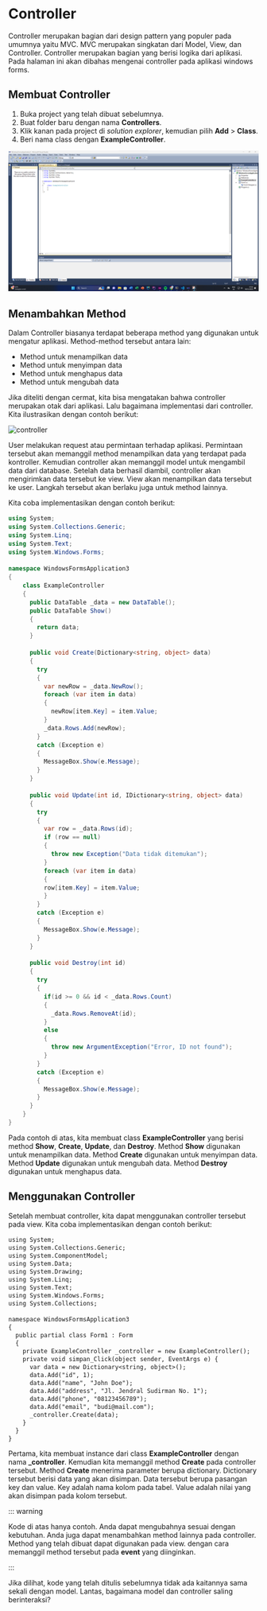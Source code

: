 # Controller

Controller merupakan bagian dari design pattern yang populer pada umumnya yaitu MVC. MVC merupakan singkatan dari Model, View, dan Controller. Controller merupakan bagian yang berisi logika dari aplikasi. Pada halaman ini akan dibahas mengenai controller pada aplikasi windows forms.

## Membuat Controller

1. Buka project yang telah dibuat sebelumnya.
2. Buat folder baru dengan nama **Controllers**.
3. Klik kanan pada project di _solution explorer_, kemudian pilih **Add** > **Class**.
4. Beri nama class dengan **ExampleController**.
<div style="text-align: center">
  <img src="/assets/controller.png" alt="add class" style="zoom:50%;" />
</div>

## Menambahkan Method

Dalam Controller biasanya terdapat beberapa method yang digunakan untuk mengatur aplikasi. Method-method tersebut antara lain:

- Method untuk menampilkan data
- Method untuk menyimpan data
- Method untuk menghapus data
- Method untuk mengubah data

Jika diteliti dengan cermat, kita bisa mengatakan bahwa controller merupakan otak dari aplikasi. Lalu bagaimana implementasi dari controller. Kita ilustrasikan dengan contoh berikut:

![controller](https://media.geeksforgeeks.org/wp-content/uploads/20230927120218/mvc.png)

User melakukan request atau permintaan terhadap aplikasi. Permintaan tersebut akan memanggil method menampilkan data yang terdapat pada kontroller. Kemudian controller akan memanggil model untuk mengambil data dari database. Setelah data berhasil diambil, controller akan mengirimkan data tersebut ke view. View akan menampilkan data tersebut ke user. Langkah tersebut akan berlaku juga untuk method lainnya.

Kita coba implementasikan dengan contoh berikut:

```csharp
using System;
using System.Collections.Generic;
using System.Linq;
using System.Text;
using System.Windows.Forms;

namespace WindowsFormsApplication3
{
    class ExampleController
    {
      public DataTable _data = new DataTable();
      public DataTable Show()
      {
        return data;
      }

      public void Create(Dictionary<string, object> data)
      {
        try
        {
          var newRow = _data.NewRow();
          foreach (var item in data)
          {
            newRow[item.Key] = item.Value;
          }
          _data.Rows.Add(newRow);
        }
        catch (Exception e)
        {
          MessageBox.Show(e.Message);
        }
      }

      public void Update(int id, IDictionary<string, object> data)
      {
        try
        {
          var row = _data.Rows(id);
          if (row == null)
          {
            throw new Exception("Data tidak ditemukan");
          }
          foreach (var item in data)
          {
          row[item.Key] = item.Value;
          }
        }
        catch (Exception e)
        {
          MessageBox.Show(e.Message);
        }
      }

      public void Destroy(int id)
      {
        try
        {
          if(id >= 0 && id < _data.Rows.Count)
          {
            _data.Rows.RemoveAt(id);
          }
          else
          {
            throw new ArgumentException("Error, ID not found");
          }
        }
        catch (Exception e)
        {
          MessageBox.Show(e.Message);
        }
      }
    }
}
```

Pada contoh di atas, kita membuat class **ExampleController** yang berisi method **Show**, **Create**, **Update**, dan **Destroy**. Method **Show** digunakan untuk menampilkan data. Method **Create** digunakan untuk menyimpan data. Method **Update** digunakan untuk mengubah data. Method **Destroy** digunakan untuk menghapus data.

## Menggunakan Controller

Setelah membuat controller, kita dapat menggunakan controller tersebut pada view. Kita coba implementasikan dengan contoh berikut:

```csharp{23}
using System;
using System.Collections.Generic;
using System.ComponentModel;
using System.Data;
using System.Drawing;
using System.Linq;
using System.Text;
using System.Windows.Forms;
using System.Collections;

namespace WindowsFormsApplication3 
{
  public partial class Form1 : Form
  {
    private ExampleController _controller = new ExampleController();
    private void simpan_Click(object sender, EventArgs e) {
      var data = new Dictionary<string, object>();
      data.Add("id", 1);
      data.Add("name", "John Doe");
      data.Add("address", "Jl. Jendral Sudirman No. 1");
      data.Add("phone", "08123456789");
      data.Add("email", "budi@mail.com");
      _controller.Create(data);
    }
  }
}
```
Pertama, kita membuat instance dari class **ExampleController** dengan nama **_controller**. Kemudian kita memanggil method **Create** pada controller tersebut. Method **Create** menerima parameter berupa dictionary. Dictionary tersebut berisi data yang akan disimpan. Data tersebut berupa pasangan key dan value. Key adalah nama kolom pada tabel. Value adalah nilai yang akan disimpan pada kolom tersebut.

::: warning

Kode di atas hanya contoh. Anda dapat mengubahnya sesuai dengan kebutuhan. Anda juga dapat menambahkan method lainnya pada controller. Method yang telah dibuat dapat digunakan pada view. dengan cara memanggil method tersebut pada **event** yang diinginkan.

:::

Jika dilihat, kode yang telah ditulis sebelumnya tidak ada kaitannya sama sekali dengan model. Lantas, bagaimana model dan controller saling berinteraksi?
